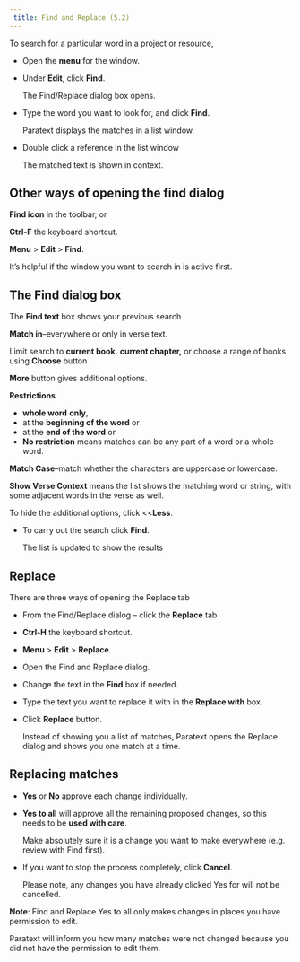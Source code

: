 ```yaml
---
 title: Find and Replace (5.2)
---
```


To search for a particular word in a project or resource,

- Open the **menu** for the window.
- Under **Edit**, click **Find**.

    The Find/Replace dialog box opens.

- Type the word you want to look for, and click **Find**.

    Paratext displays the matches in a list window.

- Double click a reference in the list window

    The matched text is shown in context.

## Other ways of opening the find dialog

**Find icon** in the toolbar, or

**Ctrl-F** the keyboard shortcut.

**Menu** \> **Edit** \> **Find**.

It’s helpful if the window you want to search in is active first.

#####  

## The Find dialog box

The **Find text** box shows your previous search

**Match in**–everywhere or only in verse text.

Limit search to **current book.** **current chapter,** or choose a range of books using **Choose** button

**More** button gives additional options.

**Restrictions**

- **whole word** **only**,
- at the **beginning of the word** or
- at the **end of the word** or
- **No restriction** means matches can be any part of a word or a whole word.

**Match Case**–match whether the characters are uppercase or lowercase.

**Show Verse Context** means the list shows the matching word or string, with some adjacent words in the verse as well.

To hide the additional options, click \<\<**Less**.

- To carry out the search click **Find**.

    The list is updated to show the results

## Replace

There are three ways of opening the Replace tab

- From the Find/Replace dialog – click the **Replace** tab
- **Ctrl-H** the keyboard shortcut.
- **Menu** \> **Edit** \> **Replace**.
- Open the Find and Replace dialog.
- Change the text in the **Find** box if needed.
- Type the text you want to replace it with in the **Replace with** box.
- Click **Replace** button.

    Instead of showing you a list of matches, Paratext opens the Replace dialog and shows you one match at a time.

## Replacing matches

- **Yes** or **No** approve each change individually.
- **Yes to all** will approve all the remaining proposed changes, so this needs to be **used with care**.

    Make absolutely sure it is a change you want to make everywhere (e.g. review with Find first).

- If you want to stop the process completely, click **Cancel**.

    Please note, any changes you have already clicked Yes for will not be cancelled.

**Note**: Find and Replace Yes to all only makes changes in places you have permission to edit.

Paratext will inform you how many matches were not changed because you did not have the permission to edit them.
